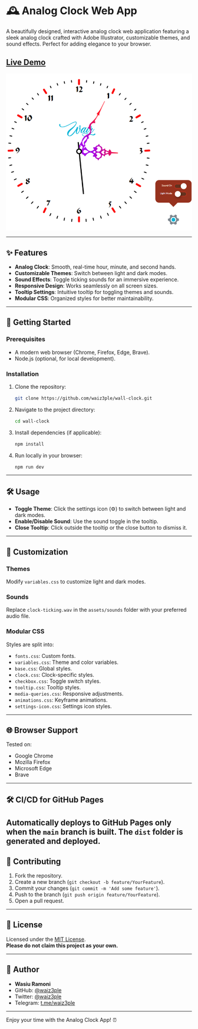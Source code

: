 # 🕰️ Analog Clock Web App

A beautifully designed, interactive analog clock web application featuring a sleek analog clock crafted with Adobe Illustrator, customizable themes, and sound effects. Perfect for adding elegance to your browser.

## **[Live Demo](https://waiz3ple.github.io/wall-clock)**  
![Wall Clock Screenshot](./src/assets/images/screenshot.png)

---

## ✨ Features

- **Analog Clock**: Smooth, real-time hour, minute, and second hands.
- **Customizable Themes**: Switch between light and dark modes.
- **Sound Effects**: Toggle ticking sounds for an immersive experience.
- **Responsive Design**: Works seamlessly on all screen sizes.
- **Tooltip Settings**: Intuitive tooltip for toggling themes and sounds.
- **Modular CSS**: Organized styles for better maintainability.

---

## 🚀 Getting Started

### Prerequisites
- A modern web browser (Chrome, Firefox, Edge, Brave).
- Node.js (optional, for local development).

### Installation
1. Clone the repository:
   ```bash
   git clone https://github.com/waiz3ple/wall-clock.git
   ```
2. Navigate to the project directory:
   ```bash
   cd wall-clock
   ```
3. Install dependencies (if applicable):
   ```bash
   npm install
   ```
4. Run locally in your browser:
   ```bash
   npm run dev
   ```

---

## 🛠️ Usage

- **Toggle Theme**: Click the settings icon (⚙️) to switch between light and dark modes.
- **Enable/Disable Sound**: Use the sound toggle in the tooltip.
- **Close Tooltip**: Click outside the tooltip or the close button to dismiss it.

---

## 🎨 Customization

### Themes
Modify `variables.css` to customize light and dark modes.

### Sounds
Replace `clock-ticking.wav` in the `assets/sounds` folder with your preferred audio file.

### Modular CSS
Styles are split into:
- `fonts.css`: Custom fonts.
- `variables.css`: Theme and color variables.
- `base.css`: Global styles.
- `clock.css`: Clock-specific styles.
- `checkbox.css`: Toggle switch styles.
- `tooltip.css`: Tooltip styles.
- `media-queries.css`: Responsive adjustments.
- `animations.css`: Keyframe animations.
- `settings-icon.css`: Settings icon styles.

---

## 🌐 Browser Support

Tested on:
- Google Chrome
- Mozilla Firefox
- Microsoft Edge
- Brave

---

## 🛠️ CI/CD for GitHub Pages

Automatically deploys to GitHub Pages only when the `main` branch is built. The `dist` folder is generated and deployed.
---

## 🤝 Contributing

1. Fork the repository.
2. Create a new branch (`git checkout -b feature/YourFeature`).
3. Commit your changes (`git commit -m 'Add some feature'`).
4. Push to the branch (`git push origin feature/YourFeature`).
5. Open a pull request.

---

## 📜 License

Licensed under the [MIT License](LICENSE).  
**Please do not claim this project as your own.**

---

## 👤 Author

- **Wasiu Ramoni**
- GitHub: [@waiz3ple](https://github.com/waiz3ple)
- Twitter: [@waiz3ple](https://x.com/waiz3ple)
- Telegram: [t.me/waiz3ple](https://t.me/waiz3ple)

---

Enjoy your time with the Analog Clock App! ⏰